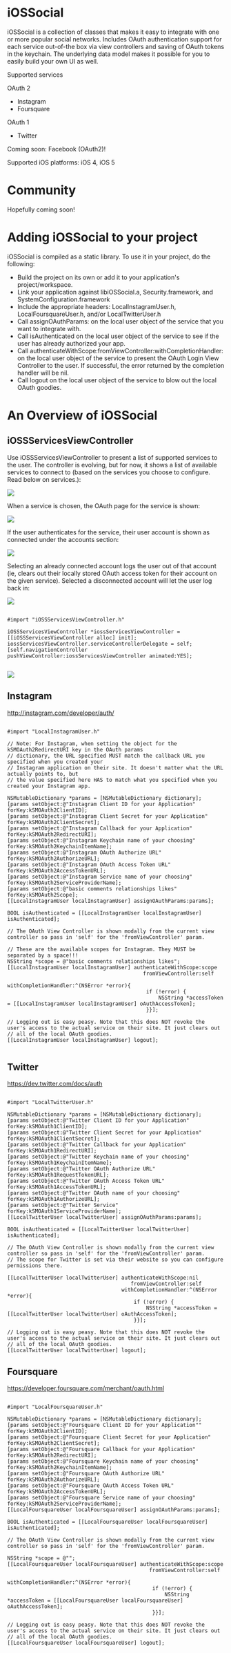 iOSSocial
=======

iOSSocial is a collection of classes that makes it easy to integrate with one or more popular social networks. Includes OAuth authentication support for each service out-of-the box via view controllers and saving of OAuth tokens in the keychain. The underlying data model makes it possible for you to easily build your own UI as well.

Supported services

OAuth 2
- Instagram
- Foursquare

OAuth 1
- Twitter

Coming soon: Facebook (OAuth2)!

Supported iOS platforms: iOS 4, iOS 5

Community
=========

Hopefully coming soon!

Adding iOSSocial to your project
==============================

iOSSocial is compiled as a static library. To use it in your project, do the following:

- Build the project on its own or add it to your application's project/workspace.
- Link your application against libiOSSocial.a, Security.framework, and SystemConfiguration.framework
- Include the appropriate headers: LocalInstagramUser.h, LocalFoursquareUser.h, and/or LocalTwitterUser.h
- Call assignOAuthParams: on the local user object of the service that you want to integrate with.
- Call isAuthenticated on the local user object of the service to see if the user has already authorized your app.
- Call authenticateWithScope:fromViewController:withCompletionHandler: on the local user object of the service to present the OAuth Login View Controller to the user. If successful, the error returned by the completion handler will be nil.
- Call logout on the local user object of the service to blow out the local OAuth goodies.
  
An Overview of iOSSocial
======================
    
iOSSServicesViewController
------------

Use iOSSServicesViewController to present a list of supported services to the user. The controller is evolving, but for now, it shows a list of available services to connect to (based on the services you choose to configure. Read below on services.):

[![](http://dl.dropbox.com/u/5390704/Screenshot_6.png)](http://dl.dropbox.com/u/5390704/Screenshot_6.png)

When a service is chosen, the OAuth page for the service is shown:

[![](http://dl.dropbox.com/u/5390704/Screenshot_7.png)](http://dl.dropbox.com/u/5390704/Screenshot_7.png)

If the user authenticates for the service, their user account is shown as connected under the accounts section:

[![](http://dl.dropbox.com/u/5390704/Screenshot_8.png)](http://dl.dropbox.com/u/5390704/Screenshot_8.png)

Selecting an already connected account logs the user out of that account (ie, clears out their locally stored OAuth access token for their account on the given service). Selected a disconnected account will let the user log back in:

[![](http://dl.dropbox.com/u/5390704/Screenshot_9.png)](http://dl.dropbox.com/u/5390704/Screenshot_9.png)

<pre><code>
#import "iOSSServicesViewController.h"

iOSSServicesViewController *iossServicesViewController = [[iOSSServicesViewController alloc] init];
iossServicesViewController.serviceControllerDelegate = self;
[self.navigationController pushViewController:iossServicesViewController animated:YES];
           
</pre></code>

[![](http://dl.dropbox.com/u/5390704/Screenshot_1.png)](http://dl.dropbox.com/u/5390704/Screenshot_1.png)

   
Instagram
------------

http://instagram.com/developer/auth/
<pre><code>
#import "LocalInstagramUser.h"

// Note: For Instagram, when setting the object for the kSMOAuth2RedirectURI key in the OAuth params
// dictionary, the URL specified MUST match the callback URL you specified when you created your 
// Instagram application on their site. It doesn't matter what the URL actually points to, but 
// the value specified here HAS to match what you specified when you created your Instagram app.

NSMutableDictionary *params = [NSMutableDictionary dictionary];
[params setObject:@"Instagram Client ID for your Application" forKey:kSMOAuth2ClientID];
[params setObject:@"Instagram Client Secret for your Application" forKey:kSMOAuth2ClientSecret];
[params setObject:@"Instagram Callback for your Application" forKey:kSMOAuth2RedirectURI];
[params setObject:@"Instagram Keychain name of your choosing" forKey:kSMOAuth2KeychainItemName];
[params setObject:@"Instagram OAuth Authorize URL" forKey:kSMOAuth2AuthorizeURL];
[params setObject:@"Instagram OAuth Access Token URL" forKey:kSMOAuth2AccessTokenURL];
[params setObject:@"Instagram Service name of your choosing" forKey:kSMOAuth2ServiceProviderName];
[params setObject:@"basic comments relationships likes" forKey:kSMOAuth2Scope];
[[LocalInstagramUser localInstagramUser] assignOAuthParams:params];

BOOL isAuthenticated = [[LocalInstagramUser localInstagramUser] isAuthenticated];

// The OAuth View Controller is shown modally from the current view controller so pass in 'self' for the 'fromViewController' param.

// These are the available scopes for Instagram. They MUST be separated by a space!!!
NSString *scope = @"basic comments relationships likes";
[[LocalInstagramUser localInstagramUser] authenticateWithScope:scope  
                                            fromViewController:self 
                                         withCompletionHandler:^(NSError *error){
                                             if (!error) {
                                                 NSString *accessToken = [[LocalInstagramUser localInstagramUser] oAuthAccessToken];
                                             }}];

// Logging out is easy peasy. Note that this does NOT revoke the user's access to the actual service on their site. It just clears out 
// all of the local OAuth goodies.
[[LocalInstagramUser localInstagramUser] logout];

</pre></code>

Twitter
-----------------------

https://dev.twitter.com/docs/auth
<pre><code>
#import "LocalTwitterUser.h"

NSMutableDictionary *params = [NSMutableDictionary dictionary];
[params setObject:@"Twitter Client ID for your Application" forKey:kSMOAuth1ClientID];
[params setObject:@"Twitter Client Secret for your Application" forKey:kSMOAuth1ClientSecret];
[params setObject:@"Twitter Callback for your Application" forKey:kSMOAuth1RedirectURI];
[params setObject:@"Twitter Keychain name of your choosing" forKey:kSMOAuth1KeychainItemName];
[params setObject:@"Twitter OAuth Authorize URL" forKey:kSMOAuth1RequestTokenURL];
[params setObject:@"Twitter OAuth Access Token URL" forKey:kSMOAuth1AccessTokenURL];
[params setObject:@"Twitter OAuth name of your choosing" forKey:kSMOAuth1AuthorizeURL];
[params setObject:@"Twitter Service" forKey:kSMOAuth1ServiceProviderName];
[[LocalTwitterUser localTwitterUser] assignOAuthParams:params];

BOOL isAuthenticated = [[LocalTwitterUser localTwitterUser] isAuthenticated];

// The OAuth View Controller is shown modally from the current view controller so pass in 'self' for the 'fromViewController' param.
// The scope for Twitter is set via their website so you can configure permissions there.

[[LocalTwitterUser localTwitterUser] authenticateWithScope:nil  
                                        fromViewController:self 
                                     withCompletionHandler:^(NSError *error){
                                         if (!error) {
										     NSString *accessToken = [[LocalTwitterUser localTwitterUser] oAuthAccessToken];
                                         }}];

// Logging out is easy peasy. Note that this does NOT revoke the user's access to the actual service on their site. It just clears out 
// all of the local OAuth goodies.
[[LocalTwitterUser localTwitterUser] logout];
</pre></code>

Foursquare
-----------------------

https://developer.foursquare.com/merchant/oauth.html
<pre><code>
#import "LocalFoursquareUser.h"

NSMutableDictionary *params = [NSMutableDictionary dictionary];
[params setObject:@"Foursquare Client ID for your Application"" forKey:kSMOAuth2ClientID];
[params setObject:@"Foursquare Client Secret for your Application" forKey:kSMOAuth2ClientSecret];
[params setObject:@"Foursquare Callback for your Application" forKey:kSMOAuth2RedirectURI];
[params setObject:@"Foursquare Keychain name of your choosing" forKey:kSMOAuth2KeychainItemName];
[params setObject:@"Foursquare OAuth Authorize URL" forKey:kSMOAuth2AuthorizeURL];
[params setObject:@"Foursquare OAuth Access Token URL" forKey:kSMOAuth2AccessTokenURL];
[params setObject:@"Foursquare Service name of your choosing" forKey:kSMOAuth2ServiceProviderName];
[[LocalFoursquareUser localFoursquareUser] assignOAuthParams:params];

BOOL isAuthenticated = [[LocalFoursquareUser localFoursquareUser] isAuthenticated];

// The OAuth View Controller is shown modally from the current view controller so pass in 'self' for the 'fromViewController' param.

NSString *scope = @"";
[[LocalFoursquareUser localFoursquareUser] authenticateWithScope:scope 
                                              fromViewController:self 
                                           withCompletionHandler:^(NSError *error){
                                               if (!error) {
                                                   NSString *accessToken = [[LocalFoursquareUser localFoursquareUser] oAuthAccessToken];
                                               }}];

// Logging out is easy peasy. Note that this does NOT revoke the user's access to the actual service on their site. It just clears out 
// all of the local OAuth goodies.
[[LocalFoursquareUser localFoursquareUser] logout];

</pre></code>